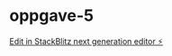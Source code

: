 # oppgave-5

[Edit in StackBlitz next generation editor ⚡️](https://stackblitz.com/~/github.com/Murka1456/oppgave-5)